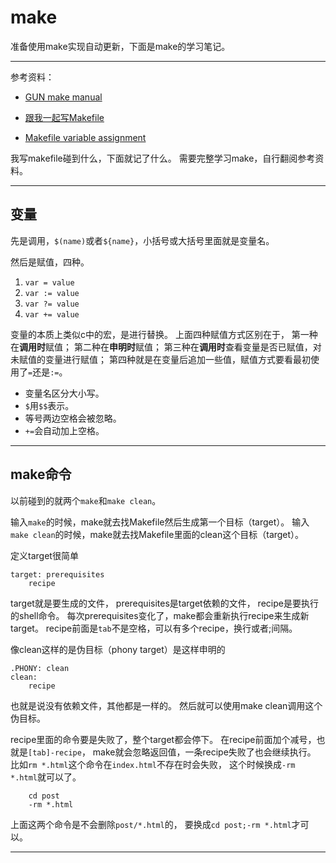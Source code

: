 # make

准备使用make实现自动更新，下面是make的学习笔记。

------

参考资料：

+ [GUN make manual](http://www.gnu.org/software/make/manual/)
+ [跟我一起写Makefile](http://wiki.ubuntu.org.cn/跟我一起写Makefile)

+ [Makefile variable assignment](http://stackoverflow.com/questions/448910/makefile-variable-assignment)

我写makefile碰到什么，下面就记了什么。
需要完整学习make，自行翻阅参考资料。

------

## 变量

先是调用，`$(name)`或者`${name}`，小括号或大括号里面就是变量名。

然后是赋值，四种。

1. `var = value`
2. `var := value`
3. `var ?= value`
4. `var += value`

变量的本质上类似c中的宏，是进行替换。
上面四种赋值方式区别在于，
第一种在**调用时**赋值；
第二种在**申明时**赋值；
第三种在**调用时**查看变量是否已赋值，对未赋值的变量进行赋值；
第四种就是在变量后追加一些值，赋值方式要看最初使用了`=`还是`:=`。

+ 变量名区分大小写。
+ `$`用`$$`表示。
+ 等号两边空格会被忽略。
+ `+=`会自动加上空格。

------

## make命令

以前碰到的就两个`make`和`make clean`。

输入`make`的时候，make就去找Makefile然后生成第一个目标（target）。
输入`make clean`的时候，make就去找Makefile里面的clean这个目标（target）。

定义target很简单

```
target: prerequisites
    recipe
```

target就是要生成的文件，
prerequisites是target依赖的文件，
recipe是要执行的shell命令。
每次prerequisites变化了，make都会重新执行recipe来生成新target。
recipe前面是`tab`不是空格，可以有多个recipe，换行或者;间隔。

像clean这样的是伪目标（phony target）是这样申明的


```
.PHONY: clean
clean:
    recipe
```

也就是说没有依赖文件，其他都是一样的。
然后就可以使用make clean调用这个伪目标。

recipe里面的命令要是失败了，整个target都会停下。
在recipe前面加个减号，也就是`[tab]-recipe`，
make就会忽略返回值，一条recipe失败了也会继续执行。
比如`rm *.html`这个命令在`index.html`不存在时会失败，
这个时候换成`-rm *.html`就可以了。

```
    cd post
    -rm *.html
```

上面这两个命令是不会删除`post/*.html`的，
要换成`cd post;-rm *.html`才可以。

------

